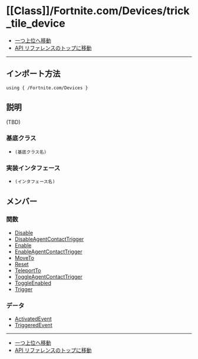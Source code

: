 # [[Class]]/Fortnite.com/Devices/trick_tile_device

- [一つ上位へ移動](../main.md)
- [API リファレンスのトップに移動](../../../main.md)

---

## インポート方法

```verse
using { /Fortnite.com/Devices }
```

## 説明

(TBD)

### 基底クラス

- `(基底クラス名)`

### 実装インタフェース

- `(インタフェース名)`

## メンバー

### 関数

- [Disable](./F_Disable/main.md)
- [DisableAgentContactTrigger](./F_DisableAgentContactTrigger/main.md)
- [Enable](./F_Enable/main.md)
- [EnableAgentContactTrigger](./F_EnableAgentContactTrigger/main.md)
- [MoveTo](./F_MoveTo/main.md)
- [Reset](./F_Reset/main.md)
- [TeleportTo](./F_TeleportTo/main.md)
- [ToggleAgentContactTrigger](./F_ToggleAgentContactTrigger/main.md)
- [ToggleEnabled](./F_ToggleEnabled/main.md)
- [Trigger](./F_Trigger/main.md)

### データ

- [ActivatedEvent](./D_ActivatedEvent/main.md)
- [TriggeredEvent](./D_TriggeredEvent/main.md)

---

- [一つ上位へ移動](../main.md)
- [API リファレンスのトップに移動](../../../main.md)
